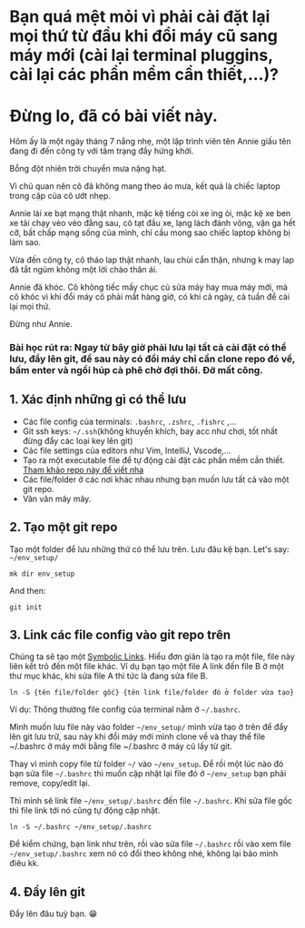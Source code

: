 # Bạn quá mệt mỏi vì phải cài đặt lại mọi thứ từ đầu khi đổi máy cũ sang máy mới (cài lại terminal pluggins, cài lại các phần mềm cần thiết,...)?
# Đừng lo, đã có bài viết này.

 Hôm ấy là một ngày tháng 7 nắng nhẹ, một lập trình viên tên Annie giấu tên đang đi đến công ty với tâm trạng đầy hứng khởi. 
 
Bỗng đột nhiên trời chuyển mưa nặng hạt.

Vì chủ quan nên cô đã không mang theo áo mưa, kết quả là chiếc laptop trong cặp của cô ướt nhẹp.

Annie lái xe bạt mạng thật nhanh, mặc kệ tiếng còi xe ing ỏi, mặc kệ xe ben xe tải chạy vèo vèo đằng sau, cô tạt đầu xe, lạng lách đánh võng, vặn ga hết cỡ, bất chấp mạng sống của mình, chỉ cầu mong sao chiếc laptop không bị làm sao.

Vừa đến công ty, cô tháo lap thật nhanh, lau chùi cẩn thận, nhưng k may lap đã tắt ngủm không một lời chào thân ái.

Annie đã khóc. Cô không tiếc mấy chục củ sửa máy hay mua máy mới, mà cô khóc vì khi đổi máy cô phải mất hàng giờ, có khi cả ngày, cả tuần để cài lại mọi thứ.

Đừng như Annie.

### Bài học rút ra: Ngay từ bây giờ phải lưu lại tất cả cài đặt có thể lưu, đẩy lên git, để sau này có đổi máy chỉ cần clone repo đó về, bấm enter và ngồi húp cà phê chờ đợi thôi. Đỡ mất công.

## 1. Xác định những gì có thể lưu
* Các file config của terminals: `.bashrc`, `.zshrc`, `.fishrc` ,...
* Git ssh keys: `~/.ssh`(không khuyến khích, bay acc như chơi, tốt nhất đừng đẩy các loại key lên git)
* Các file settings của editors như Vim, IntelliJ, Vscode,...
* Tạo ra một executable file để tự động cài đặt các phần mềm cần thiết. [Tham khảo repo này để viết nha](https://github.com/TinyAnnie/install_tools_script) 
* Các file/folder ở các nơi khác nhau nhưng bạn muốn lưu tất cả vào một git repo.
* Vân vân mây mây.
## 2. Tạo một git repo
Tạo một folder để lưu những thứ có thể lưu trên. Lưu đâu kệ bạn.
Let's say: `~/env_setup/`
```
mk dir env_setup
```
And then:
```
git init
```
## 3. Link các file config vào git repo trên
Chúng ta sẽ tạo một [Symbolic Links](https://linuxize.com/post/how-to-create-symbolic-links-in-linux-using-the-ln-command/). Hiểu đơn giản là tạo ra một file, file này liên kết trỏ đến một file khác. Ví dụ bạn tạo một file A link đến file B ở một thư mục khác, khi sửa file A thì tức là đang sửa file B.
```
ln -S {tên file/folder gốc} {tên link file/folder đó ở folder vừa tạo} 
```
Ví dụ:
Thông thường file config của terminal nằm ở `~/.bashrc`. 

Mình muốn lưu file này vào folder `~/env_setup/` mình vừa tạo ở trên để đẩy lên git lưu trữ, sau này khi đổi máy mới mình clone về và thay thể file ~/.bashrc ở máy mới bằng file ~/.bashrc ở máy cũ lấy từ git.

Thay vì mình copy file từ folder `~/` vào `~/env_setup`. Để rồi một lúc nào đó bạn sửa file  `~/.bashrc` thì muốn cập nhật lại file đó ở `~/env_setup` bạn phải remove, copy/edit lại. 

Thì mình sẽ link file `~/env_setup/.bashrc` đến file `~/.bashrc`. Khi sửa file gốc thì file link tới nó cũng tự động cập nhật.

```
ln -S ~/.bashrc ~/env_setup/.bashrc 
```

Để kiểm chứng, bạn link như trên, rồi vào sửa file `~/.bashrc` rồi vào xem file `~/env_setup/.bashrc` xem nó có đổi theo không nhé, không lại bảo mình điêu kk.
## 4. Đẩy lên git
Đẩy lên đâu tuỳ bạn. 😁